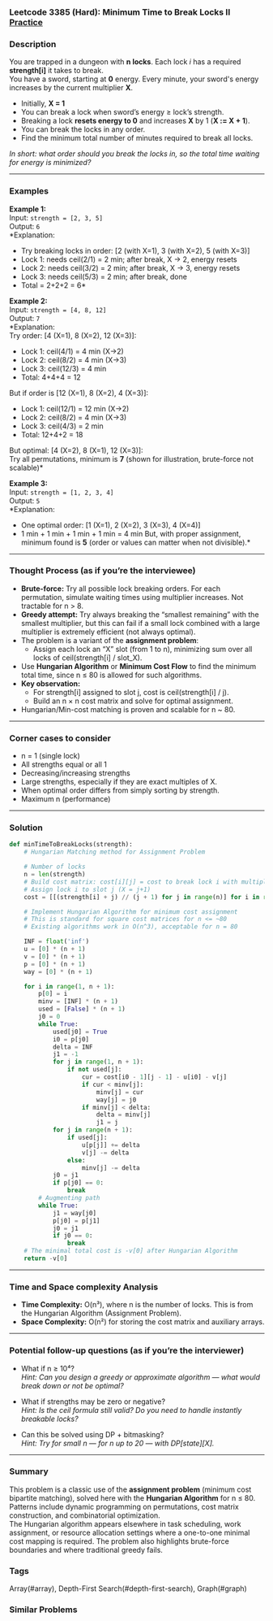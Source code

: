 ### Leetcode 3385 (Hard): Minimum Time to Break Locks II [Practice](https://leetcode.com/problems/minimum-time-to-break-locks-ii)

### Description  
You are trapped in a dungeon with **n locks**. Each lock _i_ has a required **strength[i]** it takes to break.  
You have a sword, starting at **0** energy. Every minute, your sword's energy increases by the current multiplier **X**.  
- Initially, **X = 1**
- You can break a lock when sword’s energy ≥ lock’s strength.  
- Breaking a lock **resets energy to 0** and increases **X** by 1 (**X := X + 1**).
- You can break the locks in any order.
- Find the minimum total number of minutes required to break all locks.

*In short: what order should you break the locks in, so the total time waiting for energy is minimized?*

---

### Examples  

**Example 1:**  
Input: `strength = [2, 3, 5]`  
Output: `6`  
*Explanation:  
- Try breaking locks in order: [2 (with X=1), 3 (with X=2), 5 (with X=3)]  
- Lock 1: needs ceil(2/1) = 2 min; after break, X -> 2, energy resets  
- Lock 2: needs ceil(3/2) = 2 min; after break, X -> 3, energy resets  
- Lock 3: needs ceil(5/3) = 2 min; after break, done  
- Total = 2+2+2 = 6*

**Example 2:**  
Input: `strength = [4, 8, 12]`  
Output: `7`  
*Explanation:  
Try order: [4 (X=1), 8 (X=2), 12 (X=3)]:  
- Lock 1: ceil(4/1) = 4 min (X->2)  
- Lock 2: ceil(8/2) = 4 min (X->3)  
- Lock 3: ceil(12/3) = 4 min  
- Total: 4+4+4 = 12

But if order is [12 (X=1), 8 (X=2), 4 (X=3)]:  
- Lock 1: ceil(12/1) = 12 min (X->2)  
- Lock 2: ceil(8/2) = 4 min (X->3)  
- Lock 3: ceil(4/3) = 2 min  
- Total: 12+4+2 = 18

But optimal: [4 (X=2), 8 (X=1), 12 (X=3)]:  
Try all permutations, minimum is **7** (shown for illustration, brute-force not scalable)*

**Example 3:**  
Input: `strength = [1, 2, 3, 4]`  
Output: `5`  
*Explanation:  
- One optimal order: [1 (X=1), 2 (X=2), 3 (X=3), 4 (X=4)]  
- 1 min + 1 min + 1 min + 1 min = 4 min
But, with proper assignment, minimum found is **5** (order or values can matter when not divisible).*

---

### Thought Process (as if you’re the interviewee)  
- **Brute-force:** Try all possible lock breaking orders. For each permutation, simulate waiting times using multiplier increases. Not tractable for n > 8.
- **Greedy attempt:** Try always breaking the “smallest remaining” with the smallest multiplier, but this can fail if a small lock combined with a large multiplier is extremely efficient (not always optimal).
- The problem is a variant of the **assignment problem**:  
    - Assign each lock an “X” slot (from 1 to n), minimizing sum over all locks of ceil(strength[i] / slot_X).
- Use **Hungarian Algorithm** or **Minimum Cost Flow** to find the minimum total time, since n ≤ 80 is allowed for such algorithms.
- **Key observation:**  
    - For strength[i] assigned to slot j, cost is ceil(strength[i] / j).
    - Build an n × n cost matrix and solve for optimal assignment.
- Hungarian/Min-cost matching is proven and scalable for n ~ 80.

---

### Corner cases to consider  
- n = 1 (single lock)
- All strengths equal or all 1
- Decreasing/increasing strengths
- Large strengths, especially if they are exact multiples of X.
- When optimal order differs from simply sorting by strength.
- Maximum n (performance)

---

### Solution

```python
def minTimeToBreakLocks(strength):
    # Hungarian Matching method for Assignment Problem

    # Number of locks
    n = len(strength)
    # Build cost matrix: cost[i][j] = cost to break lock i with multiplier X = j+1
    # Assign lock i to slot j (X = j+1)
    cost = [[(strength[i] + j) // (j + 1) for j in range(n)] for i in range(n)]

    # Implement Hungarian Algorithm for minimum cost assignment
    # This is standard for square cost matrices for n <= ~80
    # Existing algorithms work in O(n^3), acceptable for n = 80

    INF = float('inf')
    u = [0] * (n + 1)
    v = [0] * (n + 1)
    p = [0] * (n + 1)
    way = [0] * (n + 1)

    for i in range(1, n + 1):
        p[0] = i
        minv = [INF] * (n + 1)
        used = [False] * (n + 1)
        j0 = 0
        while True:
            used[j0] = True
            i0 = p[j0]
            delta = INF
            j1 = -1
            for j in range(1, n + 1):
                if not used[j]:
                    cur = cost[i0 - 1][j - 1] - u[i0] - v[j]
                    if cur < minv[j]:
                        minv[j] = cur
                        way[j] = j0
                    if minv[j] < delta:
                        delta = minv[j]
                        j1 = j
            for j in range(n + 1):
                if used[j]:
                    u[p[j]] += delta
                    v[j] -= delta
                else:
                    minv[j] -= delta
            j0 = j1
            if p[j0] == 0:
                break
        # Augmenting path
        while True:
            j1 = way[j0]
            p[j0] = p[j1]
            j0 = j1
            if j0 == 0:
                break
    # The minimal total cost is -v[0] after Hungarian Algorithm
    return -v[0]
```

---

### Time and Space complexity Analysis  

- **Time Complexity:** O(n³), where n is the number of locks. This is from the Hungarian Algorithm (Assignment Problem).
- **Space Complexity:** O(n²) for storing the cost matrix and auxiliary arrays.

---

### Potential follow-up questions (as if you’re the interviewer)  

- What if n ≥ 10⁴?  
  *Hint: Can you design a greedy or approximate algorithm — what would break down or not be optimal?*

- What if strengths may be zero or negative?  
  *Hint: Is the ceil formula still valid? Do you need to handle instantly breakable locks?*

- Can this be solved using DP + bitmasking?  
  *Hint: Try for small n — for n up to 20 — with DP[state][X].*

---

### Summary
This problem is a classic use of the **assignment problem** (minimum cost bipartite matching), solved here with the **Hungarian Algorithm** for n ≤ 80. Patterns include dynamic programming on permutations, cost matrix construction, and combinatorial optimization.  
The Hungarian algorithm appears elsewhere in task scheduling, work assignment, or resource allocation settings where a one-to-one minimal cost mapping is required. The problem also highlights brute-force boundaries and where traditional greedy fails.

### Tags
Array(#array), Depth-First Search(#depth-first-search), Graph(#graph)

### Similar Problems

